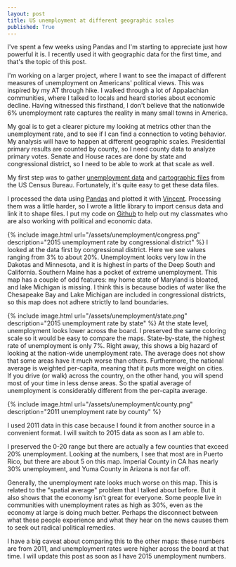 ```yaml
---
layout: post
title: US unemployment at different geographic scales
published: True
---
```


I've spent a few weeks using Pandas and I'm starting to appreciate just how powerful it is.  I recently used it with geographic data for the first time, and that's the topic of this post.

I'm working on a larger project, where I want to see the imapact of different measures of unemployment on Americans' political views.  This was inspired by my AT through hike.  I walked through a lot of Appalachian communities, where I talked to locals and heard stories about economic decline.  Having witnessed this firsthand, I don't believe that the nationwide 6% unemployment rate captures the reality in many small towns in America.

My goal is to get a clearer picture my looking at metrics other than the unemployment rate, and to see if I can find a connection to voting behavior.  My analysis will have to happen at different geographic scales.  Presidential primary results are counted by county, so I need county data to analyze primary votes.  Senate and House races are done by state and congressional district, so I need to be able to work at that scale as well.

My first step was to gather [unemployment data](http://factfinder.census.gov/faces/nav/jsf/pages/index.xhtml "American Fact Finder") and [cartographic files](https://www.census.gov/geo/maps-data/data/tiger-cart-boundary.html) from the US Census Bureau.  Fortunately, it's quite easy to get these data files.  

I processed the data using [Pandas](http://pandas.pydata.org/) and plotted it with [Vincent](https://vincent.readthedocs.io/en/latest/). Processing them was a little harder, so I wrote a little library to import census data and link it to shape files.  I put my code on [Github](https://github.com/alanjschoen/magamap) to help out my classmates who are also working with political and economic data.

{% include image.html url="/assets/unemployment/congress.png" description="2015 unemployment rate by congressional district" %}
I looked at the data first by congressional district.  Here we see values ranging from 3% to about 20%.  Unemployment looks very low in the Dakotas and Minnesota, and it is highest in parts of the Deep South and California.  Southern Maine has a pocket of extreme unemployment.  This map has a couple of odd features: my home state of Maryland is bloated, and lake Michigan is missing.  I think this is because bodies of water like the Chesapeake Bay and Lake Michigan are included in congressional districts, so this map does not adhere strictly to land boundaries.

{% include image.html url="/assets/unemployment/state.png" description="2015 unemployment rate by state" %}
At the state level, unemployment looks lower across the board.  I preserved the same coloring scale so it would be easy to compare the maps.  State-by-state, the highest rate of unemployment is only 7%.  Right away, this shows a big hazard of looking at the nation-wide unemployment rate.  The average does not show that some areas have it much worse than others.  Furthermore, the national average is weighted per-capita, meaning that it puts more weight on cities.  If you drive (or walk) across the country, on the other hand, you will spend most of your time in less dense areas.  So the spatial average of unemployment is considerably different from the per-capita average.

{% include image.html url="/assets/unemployment/county.png" description="2011 unemployment rate by county" %}

I used 2011 data in this case because I found it from another source in a convenient format.  I will switch to 2015 data as soon as I am able to.

I preserved the 0-20 range but there are actually a few counties that exceed 20% unemployment. Looking at the numbers, I see that most are in Puerto Rico, but there are about 5 on this map. Imperial County in CA has nearly 30% unemployment, and Yuma County in Arizona is not far off.

Generally, the unemployment rate looks much worse on this map.  This is related to the "spatial average" problem that I talked about before.  But it also shows that the economy isn't great for everyone.  Some people live in communities with unemployment rates as high as 30%, even as the economy at large is doing much better.  Perhaps the disconnect between what these people experience and what they hear on the news causes them to seek out radical political remedies.

I have a big caveat about comparing this to the other maps: these numbers are from 2011, and unemployment rates were higher across the board at that time.  I will update this post as soon as I have 2015 unemployment numbers.